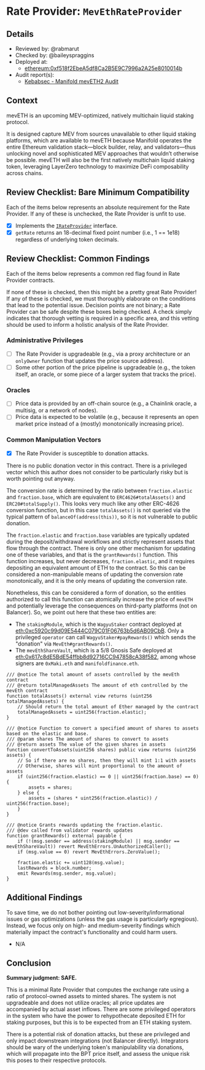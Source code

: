 # Rate Provider: `MevEthRateProvider`

## Details
- Reviewed by: @rabmarut
- Checked by: @baileyspraggins
- Deployed at:
    - [ethereum:0xf518f2EbeA5df8Ca2B5E9C7996a2A25e8010014b](https://etherscan.io/address/0xf518f2ebea5df8ca2b5e9c7996a2a25e8010014b#code)
- Audit report(s):
    - [Kebabsec - Manifold mevETH2 Audit](https://kebabsec.xyz/audits/manifold_finance_meveth2_audit/)

## Context
mevETH is an upcoming MEV-optimized, natively multichain liquid staking protocol.

It is designed capture MEV from sources unavailable to other liquid staking platforms, which are available to mevETH because Manifold operates the entire Ethereum validation stack—block builder, relay, and validators—thus unlocking novel and sophisticated MEV approaches that wouldn’t otherwise be possible. mevETH will also be the first natively multichain liquid staking token, leveraging LayerZero technology to maximize DeFi composability across chains.

## Review Checklist: Bare Minimum Compatibility
Each of the items below represents an absolute requirement for the Rate Provider. If any of these is unchecked, the Rate Provider is unfit to use.

- [x] Implements the [`IRateProvider`](https://github.com/balancer/balancer-v2-monorepo/blob/bc3b3fee6e13e01d2efe610ed8118fdb74dfc1f2/pkg/interfaces/contracts/pool-utils/IRateProvider.sol) interface.
- [x] `getRate` returns an 18-decimal fixed point number (i.e., 1 == 1e18) regardless of underlying token decimals.

## Review Checklist: Common Findings
Each of the items below represents a common red flag found in Rate Provider contracts.

If none of these is checked, then this might be a pretty great Rate Provider! If any of these is checked, we must thoroughly elaborate on the conditions that lead to the potential issue. Decision points are not binary; a Rate Provider can be safe despite these boxes being checked. A check simply indicates that thorough vetting is required in a specific area, and this vetting should be used to inform a holistic analysis of the Rate Provider.

### Administrative Privileges
- [ ] The Rate Provider is upgradeable (e.g., via a proxy architecture or an `onlyOwner` function that updates the price source address).
- [ ] Some other portion of the price pipeline is upgradeable (e.g., the token itself, an oracle, or some piece of a larger system that tracks the price).

### Oracles
- [ ] Price data is provided by an off-chain source (e.g., a Chainlink oracle, a multisig, or a network of nodes).
- [ ] Price data is expected to be volatile (e.g., because it represents an open market price instead of a (mostly) monotonically increasing price).

### Common Manipulation Vectors
- [x] The Rate Provider is susceptible to donation attacks.

There is no public donation vector in this contract. There is a privileged vector which this author does not consider to be particularly risky but is worth pointing out anyway.

The conversion rate is determined by the ratio between `fraction.elastic` and `fraction.base`, which are equivalent to `ERC4626#totalAssets()` and `ERC20#totalSupply()`. This looks very much like any other ERC-4626 conversion function, but in this case `totalAssets()` is not queried via the typical pattern of `balanceOf(address(this))`, so it is not vulnerable to public donation.

The `fraction.elastic` and `fraction.base` variables are typically updated during the deposit/withdrawal workflows and strictly represent assets that flow through the contract. There is only one other mechanism for updating one of these variables, and that is the `grantRewards()` function. This function increases, but never decreases, `fraction.elastic`, and it requires depositing an equivalent amount of ETH to the contract. So this can be considered a non-manipulable means of updating the conversion rate monotonically, and it is the only means of updating the conversion rate.

Nonetheless, this can be considered a form of donation, so the entities authorized to call this function can atomically increase the price of `mevETH` and potentially leverage the consequences on third-party platforms (not on Balancer). So, we point out here that these two entities are:
- The `stakingModule`, which is the `WagyuStaker` contract deployed at [eth:0xc5920c99d09E5444C079C01F06763b5d6AB09CbB](https://etherscan.io/address/0xc5920c99d09E5444C079C01F06763b5d6AB09CbB#code). Only a privileged `operator` can call `WagyuStaker#payRewards()` which sends the "donation" via `MevEth#grantRewards()`.
- The `mevEthShareVault`, which is a 5/8 Gnosis Safe deployed at [eth:0x617c8dE5BdE54ffbb8d92716CC947858cA38f582](https://etherscan.io/address/0x617c8dE5BdE54ffbb8d92716CC947858cA38f582#code), among whose signers are `0xMaki.eth` and `manifoldfinance.eth`.

``` solidity
/// @notice The total amount of assets controlled by the mevEth contract
/// @return totalManagedAssets The amount of eth controlled by the mevEth contract
function totalAssets() external view returns (uint256 totalManagedAssets) {
    // Should return the total amount of Ether managed by the contract
    totalManagedAssets = uint256(fraction.elastic);
}

/// @notice Function to convert a specified amount of shares to assets based on the elastic and base.
/// @param shares The amount of shares to convert to assets
/// @return assets The value of the given shares in assets
function convertToAssets(uint256 shares) public view returns (uint256 assets) {
    // So if there are no shares, then they will mint 1:1 with assets
    // Otherwise, shares will mint proportional to the amount of assets
    if (uint256(fraction.elastic) == 0 || uint256(fraction.base) == 0) {
        assets = shares;
    } else {
        assets = (shares * uint256(fraction.elastic)) / uint256(fraction.base);
    }
}

/// @notice Grants rewards updating the fraction.elastic.
/// @dev called from validator rewards updates
function grantRewards() external payable {
    if (!(msg.sender == address(stakingModule) || msg.sender == mevEthShareVault)) revert MevEthErrors.UnAuthorizedCaller();
    if (msg.value == 0) revert MevEthErrors.ZeroValue();

    fraction.elastic += uint128(msg.value);
    lastRewards = block.number;
    emit Rewards(msg.sender, msg.value);
}
```

## Additional Findings
To save time, we do not bother pointing out low-severity/informational issues or gas optimizations (unless the gas usage is particularly egregious). Instead, we focus only on high- and medium-severity findings which materially impact the contract's functionality and could harm users.

- N/A


## Conclusion
**Summary judgment: SAFE.**

This is a minimal Rate Provider that computes the exchange rate using a ratio of protocol-owned assets to minted shares. The system is not upgradeable and does not utilize oracles; all price updates are accompanied by actual asset inflows. There are some privileged operators in the system who have the power to rehypothecate deposited ETH for staking purposes, but this is to be expected from an ETH staking system.

There is a potential risk of donation attacks, but these are privileged and only impact downstream integrations (not Balancer directly). Integrators should be wary of the underlying token's manipulability via donations, which will propagate into the BPT price itself, and assess the unique risk this poses to their respective protocols.
